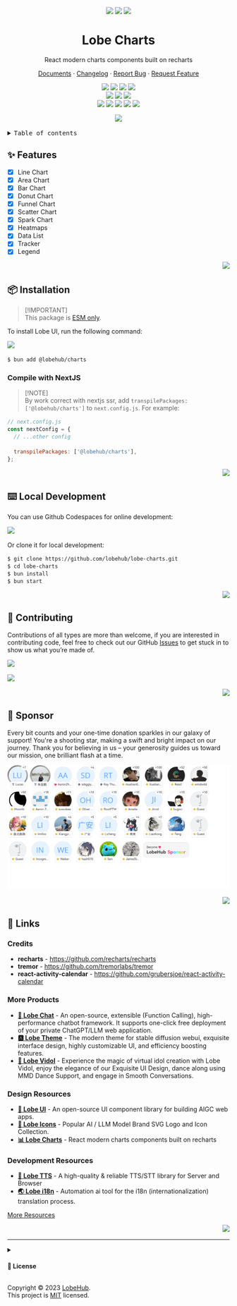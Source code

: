 <a name="readme-top"></a>

<div align="center">

<img height="120" src="https://registry.npmmirror.com/@lobehub/assets-logo/1.0.0/files/assets/logo-3d.webp">
<img height="120" src="https://gw.alipayobjects.com/zos/kitchen/qJ3l3EPsdW/split.svg">
<img height="120" src="https://registry.npmmirror.com/@lobehub/assets-emoji/1.3.0/files/assets/bar-chart.webp">

<h1>Lobe Charts</h1>

React modern charts components built on recharts

[Documents](https://charts.lobehub.com) · [Changelog](./CHANGELOG.md) · [Report Bug][github-issues-link] · [Request Feature][github-issues-link]

<!-- SHIELD GROUP -->

[![][npm-release-shield]][npm-release-link]
[![][vercel-shield]][vercel-link]
[![][discord-shield]][discord-link]
[![][npm-downloads-shield]][npm-downloads-link]<br/>
[![][github-releasedate-shield]][github-releasedate-link]
[![][github-action-test-shield]][github-action-test-link]
[![][github-action-release-shield]][github-action-release-link]<br/>
[![][github-contributors-shield]][github-contributors-link]
[![][github-forks-shield]][github-forks-link]
[![][github-stars-shield]][github-stars-link]
[![][github-issues-shield]][github-issues-link]
[![][github-license-shield]][github-license-link]

![](https://github.com/user-attachments/assets/71f7ff66-7fc6-49b1-af12-02151c5b1026)

</div>

<details>
<summary><kbd>Table of contents</kbd></summary>

#### TOC

- [✨ Features](#-features)
- [📦 Installation](#-installation)
  - [Compile with NextJS](#compile-with-nextjs)
- [⌨️ Local Development](#️-local-development)
- [🤝 Contributing](#-contributing)
- [🩷 Sponsor](#-sponsor)
- [🔗 Links](#-links)
  - [Credits](#credits)
  - [More Products](#more-products)
  - [Design Resources](#design-resources)
  - [Development Resources](#development-resources)

####

</details>

## ✨ Features

- [x] Line Chart
- [x] Area Chart
- [x] Bar Chart
- [x] Donut Chart
- [x] Funnel Chart
- [x] Scatter Chart
- [x] Spark Chart
- [x] Heatmaps
- [x] Data List
- [x] Tracker
- [x] Legend

<div align="right">

[![][back-to-top]](#readme-top)

</div>

## 📦 Installation

> \[!IMPORTANT]\
> This package is [ESM only](https://gist.github.com/sindresorhus/a39789f98801d908bbc7ff3ecc99d99c).

To install Lobe UI, run the following command:

[![][bun-shield]][bun-link]

```bash
$ bun add @lobehub/charts
```

### Compile with NextJS

> \[!NOTE]\
> By work correct with nextjs ssr, add `transpilePackages: ['@lobehub/charts']` to `next.config.js`. For example:

```js
// next.config.js
const nextConfig = {
  // ...other config

  transpilePackages: ['@lobehub/charts'],
};
```

<div align="right">

[![][back-to-top]](#readme-top)

</div>

## ⌨️ Local Development

You can use Github Codespaces for online development:

[![][codespaces-shield]][codespaces-link]

Or clone it for local development:

```bash
$ git clone https://github.com/lobehub/lobe-charts.git
$ cd lobe-charts
$ bun install
$ bun start
```

<div align="right">

[![][back-to-top]](#readme-top)

</div>

## 🤝 Contributing

Contributions of all types are more than welcome, if you are interested in contributing code, feel free to check out our GitHub [Issues][github-issues-link] to get stuck in to show us what you’re made of.

[![][pr-welcome-shield]][pr-welcome-link]

[![][contributors-contrib]][contributors-link]

<div align="right">

[![][back-to-top]](#readme-top)

</div>

## 🩷 Sponsor

Every bit counts and your one-time donation sparkles in our galaxy of support! You're a shooting star, making a swift and bright impact on our journey. Thank you for believing in us – your generosity guides us toward our mission, one brilliant flash at a time.

<a href="https://opencollective.com/lobehub" target="_blank">
  <picture>
    <source media="(prefers-color-scheme: dark)" srcset="https://github.com/lobehub/.github/blob/main/static/sponsor-dark.png?raw=true">
    <img  src="https://github.com/lobehub/.github/blob/main/static/sponsor-light.png?raw=true">
  </picture>
</a>

<div align="right">

[![][back-to-top]](#readme-top)

</div>

## 🔗 Links

### Credits

- **recharts** - <https://github.com/recharts/recharts>
- **tremor** - <https://github.com/tremorlabs/tremor>
- **react-activity-calendar** - <https://github.com/grubersjoe/react-activity-calendar>

### More Products

- **[🤯 Lobe Chat](https://github.com/lobehub/lobe-chat)** - An open-source, extensible (Function Calling), high-performance chatbot framework. It supports one-click free deployment of your private ChatGPT/LLM web application.
- **[🅰️ Lobe Theme](https://github.com/lobehub/sd-webui-lobe-theme)** - The modern theme for stable diffusion webui, exquisite interface design, highly customizable UI, and efficiency boosting features.
- **[🧸 Lobe Vidol](https://github.com/lobehub/lobe-vidol)** - Experience the magic of virtual idol creation with Lobe Vidol, enjoy the elegance of our Exquisite UI Design, dance along using MMD Dance Support, and engage in Smooth Conversations.

### Design Resources

- **[🍭 Lobe UI](https://ui.lobehub.com)** - An open-source UI component library for building AIGC web apps.
- **[🥨 Lobe Icons](https://lobehub.com/icons)** - Popular AI / LLM Model Brand SVG Logo and Icon Collection.
- **[📊 Lobe Charts](https://charts.lobehub.com)** - React modern charts components built on recharts

### Development Resources

- **[🎤 Lobe TTS](https://tts.lobehub.com)** - A high-quality & reliable TTS/STT library for Server and Browser
- **[🌏 Lobe i18n](https://github.com/lobehub/lobe-cli-toolbox/blob/master/packages/lobe-i18n)** - Automation ai tool for the i18n (internationalization) translation process.

[More Resources](https://lobehub.com/resources)

<div align="right">

[![][back-to-top]](#readme-top)

</div>

---

<details><summary><h4>📝 License</h4></summary>

[![][fossa-license-shield]][fossa-license-link]

</details>

Copyright © 2023 [LobeHub][profile-link]. <br />
This project is [MIT](./LICENSE) licensed.

<!-- LINK GROUP -->

[back-to-top]: https://img.shields.io/badge/-BACK_TO_TOP-151515?style=flat-square
[bun-link]: https://bun.sh
[bun-shield]: https://img.shields.io/badge/-speedup%20with%20bun-black?logo=bun&style=for-the-badge
[codespaces-link]: https://codespaces.new/lobehub/lobe-charts
[codespaces-shield]: https://github.com/codespaces/badge.svg
[contributors-contrib]: https://contrib.rocks/image?repo=lobehub/lobe-charts
[contributors-link]: https://github.com/lobehub/lobe-charts/graphs/contributors
[discord-link]: https://discord.gg/AYFPHvv2jT
[discord-shield]: https://img.shields.io/discord/1127171173982154893?color=5865F2&label=discord&labelColor=black&logo=discord&logoColor=white&style=flat-square
[fossa-license-link]: https://app.fossa.com/projects/git%2Bgithub.com%2Flobehub%2Flobe-charts
[fossa-license-shield]: https://app.fossa.com/api/projects/git%2Bgithub.com%2Flobehub%2Flobe-charts.svg?type=large
[github-action-release-link]: https://github.com/actions/workflows/lobehub/lobe-charts/release.yml
[github-action-release-shield]: https://img.shields.io/github/actions/workflow/status/lobehub/lobe-charts/release.yml?label=release&labelColor=black&logo=githubactions&logoColor=white&style=flat-square
[github-action-test-link]: https://github.com/actions/workflows/lobehub/lobe-charts/test.yml
[github-action-test-shield]: https://img.shields.io/github/actions/workflow/status/lobehub/lobe-charts/test.yml?label=test&labelColor=black&logo=githubactions&logoColor=white&style=flat-square
[github-contributors-link]: https://github.com/lobehub/lobe-charts/graphs/contributors
[github-contributors-shield]: https://img.shields.io/github/contributors/lobehub/lobe-charts?color=c4f042&labelColor=black&style=flat-square
[github-forks-link]: https://github.com/lobehub/lobe-charts/network/members
[github-forks-shield]: https://img.shields.io/github/forks/lobehub/lobe-charts?color=8ae8ff&labelColor=black&style=flat-square
[github-issues-link]: https://github.com/lobehub/lobe-charts/issues
[github-issues-shield]: https://img.shields.io/github/issues/lobehub/lobe-charts?color=ff80eb&labelColor=black&style=flat-square
[github-license-link]: https://github.com/lobehub/lobe-charts/blob/master/LICENSE
[github-license-shield]: https://img.shields.io/github/license/lobehub/lobe-charts?color=white&labelColor=black&style=flat-square
[github-releasedate-link]: https://github.com/lobehub/lobe-charts/releases
[github-releasedate-shield]: https://img.shields.io/github/release-date/lobehub/lobe-charts?labelColor=black&style=flat-square
[github-stars-link]: https://github.com/lobehub/lobe-charts/network/stargazers
[github-stars-shield]: https://img.shields.io/github/stars/lobehub/lobe-charts?color=ffcb47&labelColor=black&style=flat-square
[npm-downloads-link]: https://www.npmjs.com/package/@lobehub/charts
[npm-downloads-shield]: https://img.shields.io/npm/dt/@lobehub/charts?labelColor=black&style=flat-square
[npm-release-link]: https://www.npmjs.com/package/@lobehub/charts
[npm-release-shield]: https://img.shields.io/npm/v/@lobehub/charts?color=369eff&labelColor=black&logo=npm&logoColor=white&style=flat-square
[pr-welcome-link]: https://github.com/lobehub/lobe-chat/pulls
[pr-welcome-shield]: https://img.shields.io/badge/🤯_pr_welcome-%E2%86%92-ffcb47?labelColor=black&style=for-the-badge
[profile-link]: https://github.com/lobehub
[vercel-link]: https://charts.lobehub.com
[vercel-shield]: https://img.shields.io/website?down_message=offline&label=vercel&labelColor=black&logo=vercel&style=flat-square&up_message=online&url=https%3A%2F%2Fui.lobehub.com
